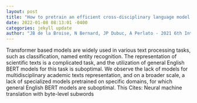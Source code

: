 ```yaml
--- 
layout: post 
title: "How to pretrain an efficient cross-disciplinary language model: The ScilitBERT use case" 
date: 2022-01-08 08:13:01 -0400 
categories: jekyll update 
author: "JB de la Broise, N Bernard, JP Dubuc, A Perlato - 2021 6th International , 2021" 
--- 
```

Transformer based models are widely used in various text processing tasks, such as classification, named entity recognition. The representation of scientific texts is a complicated task, and the utilization of general English BERT models for this task is suboptimal. We observe the lack of models for multidisciplinary academic texts representation, and on a broader scale, a lack of specialized models pretrained on specific domains, for which general English BERT models are suboptimal. This Cites: Neural machine translation with byte-level subwords